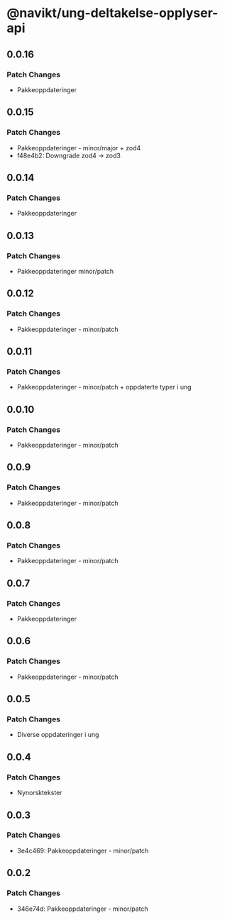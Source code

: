 # @navikt/ung-deltakelse-opplyser-api

## 0.0.16

### Patch Changes

- Pakkeoppdateringer

## 0.0.15

### Patch Changes

- Pakkeoppdateringer - minor/major + zod4
- f48e4b2: Downgrade zod4 -> zod3

## 0.0.14

### Patch Changes

- Pakkeoppdateringer

## 0.0.13

### Patch Changes

- Pakkeoppdateringer minor/patch

## 0.0.12

### Patch Changes

- Pakkeoppdateringer - minor/patch

## 0.0.11

### Patch Changes

- Pakkeoppdateringer - minor/patch + oppdaterte typer i ung

## 0.0.10

### Patch Changes

- Pakkeoppdateringer - minor/patch

## 0.0.9

### Patch Changes

- Pakkeoppdateringer - minor/patch

## 0.0.8

### Patch Changes

- Pakkeoppdateringer - minor/patch

## 0.0.7

### Patch Changes

- Pakkeoppdateringer

## 0.0.6

### Patch Changes

- Pakkeoppdateringer - minor/patch

## 0.0.5

### Patch Changes

- Diverse oppdateringer i ung

## 0.0.4

### Patch Changes

- Nynorsktekster

## 0.0.3

### Patch Changes

- 3e4c469: Pakkeoppdateringer - minor/patch

## 0.0.2

### Patch Changes

- 346e74d: Pakkeoppdateringer - minor/patch
